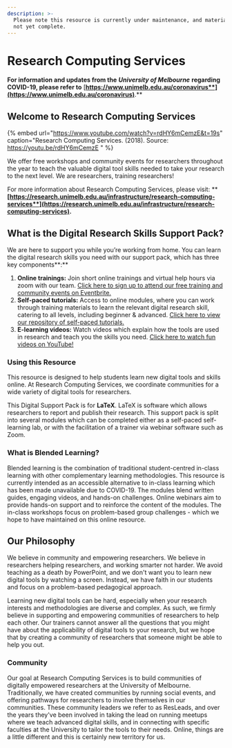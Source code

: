 ```yaml
---
description: >-
  Please note this resource is currently under maintenance, and materials are
  not yet complete.
---
```


# Research Computing Services

**For information and updates from the** _**University of Melbourne**_ **regarding COVID-19, please refer to** [**https://www.unimelb.edu.au/coronavirus**](https://www.unimelb.edu.au/coronavirus)**.**

## Welcome to Research Computing Services

{% embed url="https://www.youtube.com/watch?v=rdHY6mCemzE&t=19s" caption="Research Computing Services. \(2018\). Source: https://youtu.be/rdHY6mCemzE " %}

We offer free workshops and community events for researchers throughout the year to teach the valuable digital tool skills needed to take your research to the next level. We are researchers, training researchers!

For more information about Research Computing Services, please visit: ****[**https://research.unimelb.edu.au/infrastructure/research-computing-services**](https://research.unimelb.edu.au/infrastructure/research-computing-services)**.**

## **What is the Digital Research Skills Support Pack?**

We are here to support you while you’re working from home. You can learn the digital research skills you need with our support pack, which has three key components**:**

1. **Online trainings:** Join short online trainings and virtual help hours via zoom with our team. [Click here to sign up to attend our free training and community events on Eventbrite.](http://rescomunimelb.eventbrite.com)
2. **Self-paced tutorials:** Access to online modules, where you can work through training materials to learn the relevant digital research skill, catering to all levels, including beginner & advanced. [Click here to view our repository of self-paced tutorials.](https://gitlab.unimelb.edu.au/rescom-training)
3. **E-learning videos:** Watch videos which explain how the tools are used in research and teach you the skills you need. [Click here to watch fun videos on YouTube!](http://youtube.com/researchcomputingservices_unimelb)

### Using this Resource

This resource is designed to help students learn new digital tools and skills online. At Research Computing Services, we coordinate communities for a wide variety of digital tools for researchers.

This Digital Support Pack is for **LaTeX**. LaTeX is software which allows researchers to report and publish their research. This support pack is split into several modules which can be completed either as a self-paced self-learning lab, or with the facilitation of a trainer via webinar software such as Zoom.

### What is Blended Learning?

Blended learning is the combination of traditional student-centred in-class learning with other complementary learning methodologies. This resource is currently intended as an accessible alternative to in-class learning which has been made unavailable due to COVID-19. The modules blend written guides, engaging videos, and hands-on challenges. Online webinars aim to provide hands-on support and to reinforce the content of the modules. The in-class workshops focus on problem-based group challenges - which we hope to have maintained on this online resource.

## Our Philosophy

We believe in community and empowering researchers. We believe in researchers helping researchers, and working smarter not harder. We avoid teaching as a death by PowerPoint, and we don't want you to learn new digital tools by watching a screen. Instead, we have faith in our students and focus on a problem-based pedagogical approach. 

Learning new digital tools can be hard, especially when your research interests and methodologies are diverse and complex. As such, we firmly believe in supporting and empowering communities of researchers to help each other. Our trainers cannot answer all the questions that you might have about the applicability of digital tools to your research, but we hope that by creating a community of researchers that someone might be able to help you out.

### Community

Our goal at Research Computing Services is to build communities of digitally empowered researchers at the University of Melbourne. Traditionally, we have created communities by running social events, and offering pathways for researchers to involve themselves in our communities. These community leaders we refer to as ResLeads, and over the years they've been involved in taking the lead on running meetups where we teach advanced digital skills, and in connecting with specific faculties at the University to tailor the tools to their needs. Online, things are a little different and this is certainly new territory for us.

